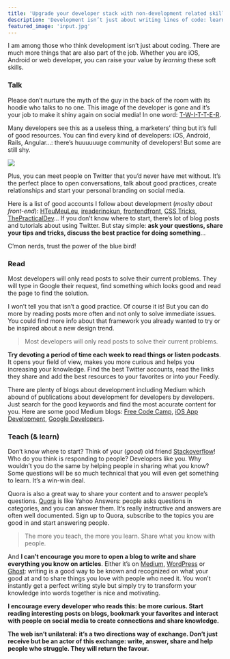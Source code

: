 ```yaml
---
title: 'Upgrade your developer stack with non-development related skills 🏅'
description: 'Development isn’t just about writing lines of code: learn how these soft skills can make you a better developer.'
featured_image: 'input.jpg'
---
```


I am among those who think development isn’t just about coding. There are much more things that are also part of the job. Whether you are iOS, Android or web developer, you can raise your value by *learning* these soft skills.

### Talk

Please don’t nurture the myth of the guy in the back of the room with its hoodie who talks to no one. This image of the developer is gone and it’s your job to make it shiny again on social media! In one word: [T-W-I-T-T-E-R](http://twitter.com).

Many developers see this as a useless thing, a marketers’ thing but it’s full of good resources. You can find every kind of developers: iOS, Android, Rails, Angular…: there’s huuuuuuge community of developers! But some are still shy.

![](https://cdn-images-1.medium.com/max/4000/1*Mrf2mBcygusW16DxVK3e9w.jpeg)

Plus, you can meet people on Twitter that you’d never have met without. It’s the perfect place to open conversations, talk about good practices, create relationships and start your personal branding on social media.

Here is a list of good accounts I follow about development (*moslty about front-end*): [HTeuMeuLeu](https://twitter.com/HTeuMeuLeu), [ireaderinokun](https://twitter.com/ireaderinokun), [frontendfront](https://twitter.com/frontendfront), [CSS Tricks](https://twitter.com/Real_CSS_Tricks), [ThePracticalDev](https://twitter.com/ThePracticalDev)… If you don’t know where to start, there’s lot of blog posts and tutorials about using Twitter. But stay simple: **ask your questions, share your tips and tricks, discuss the best practice for doing something**…

C’mon nerds, trust the power of the blue bird!

### Read

Most developers will only read posts to solve their current problems. They will type in Google their request, find something which looks good and read the page to find the solution.

I won’t tell you that isn’t a good practice. Of course it is! But you can do more by reading posts more often and not only to solve immediate issues. You could find more info about that framework you already wanted to try or be inspired about a new design trend.

> Most developers will only read posts to solve their current problems.

**Try devoting a period of time each week to read things or listen podcasts**. It opens your field of view, makes you more curious and helps you increasing your knowledge. Find the best Twitter accounts, read the links they share and add the best resources to your favorites or into your Feedly.

There are plenty of blogs about development including Medium which abound of publications about development for developers by developers. Just search for the good keywords and find the most accurate content for you. Here are some good Medium blogs:
[Free Code Camp](https://medium.freecodecamp.com), [iOS App Development](https://medium.com/ios-os-x-development), [Google Developers](https://medium.com/google-developers).

### Teach (& learn)

Don’t know where to start? Think of your (*good*) old friend [Stackoverflow](http://stackoverflow.com)! Who do you think is responding to people? Developers like you. Why wouldn’t you do the same by helping people in sharing what you know? Some questions will be so much technical that you will even get something to learn. It’s a win-win deal.

Quora is also a great way to share your content and to answer people’s questions. [Quora](http://quora.com) is like Yahoo Answers: people asks questions in categories, and you can answer them. It’s really instructive and answers are often well documented. Sign up to Quora, subscribe to the topics you are good in and start answering people.

> The more you teach, the more you learn. Share what you know with people.

And **I can’t encourage you more to open a blog to write and share everything you know on articles**. Either it’s on [Medium](http://medium.com), [WordPress](http://wordpress.org) or [Ghost](http://ghost.org): writing is a good way to be known and recognized on what your good at and to share things you love with people who need it. You won’t instantly get a perfect writing style but simply try to transform your knowledge into words together is nice and motivating.

**I encourage every developer who reads this: be more curious. Start reading interesting posts on blogs, bookmark your favorites and interact with people on social media to create connections and share knowledge.**

**The web isn’t unilateral: it’s a two directions way of exchange. Don’t just receive but be an actor of this exchange: write, answer, share and help people who struggle. They will return the favour.**
